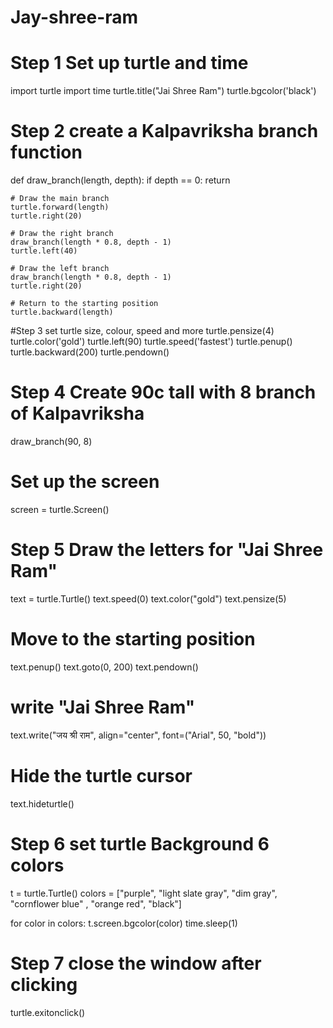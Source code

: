 # Jay-shree-ram
# Step 1 Set up turtle and time
import turtle
import time
turtle.title("Jai Shree Ram")
turtle.bgcolor('black')

# Step 2 create a Kalpavriksha branch function
def draw_branch(length, depth):
    if depth == 0:
        return

    # Draw the main branch
    turtle.forward(length)
    turtle.right(20)

    # Draw the right branch
    draw_branch(length * 0.8, depth - 1)
    turtle.left(40)

    # Draw the left branch
    draw_branch(length * 0.8, depth - 1)
    turtle.right(20)

    # Return to the starting position
    turtle.backward(length)

#Step 3 set turtle size, colour, speed and more
turtle.pensize(4)
turtle.color('gold')
turtle.left(90)
turtle.speed('fastest')
turtle.penup()
turtle.backward(200)
turtle.pendown()

# Step 4 Create 90c tall with 8 branch of Kalpavriksha
draw_branch(90, 8)

# Set up the screen
screen = turtle.Screen()

# Step 5 Draw the letters for "Jai Shree Ram"
text = turtle.Turtle()
text.speed(0)
text.color("gold")
text.pensize(5)

# Move to the starting position
text.penup()
text.goto(0, 200)
text.pendown()

# write "Jai Shree Ram"
text.write("जय श्री राम", align="center", font=("Arial", 50, "bold"))

# Hide the turtle cursor
text.hideturtle()

# Step 6 set turtle Background 6 colors
t = turtle.Turtle()
colors = ["purple", "light slate gray", "dim gray", "cornflower blue" , "orange red", "black"]

for color in colors:
    t.screen.bgcolor(color)
    time.sleep(1)


# Step 7 close the window after clicking
turtle.exitonclick()
